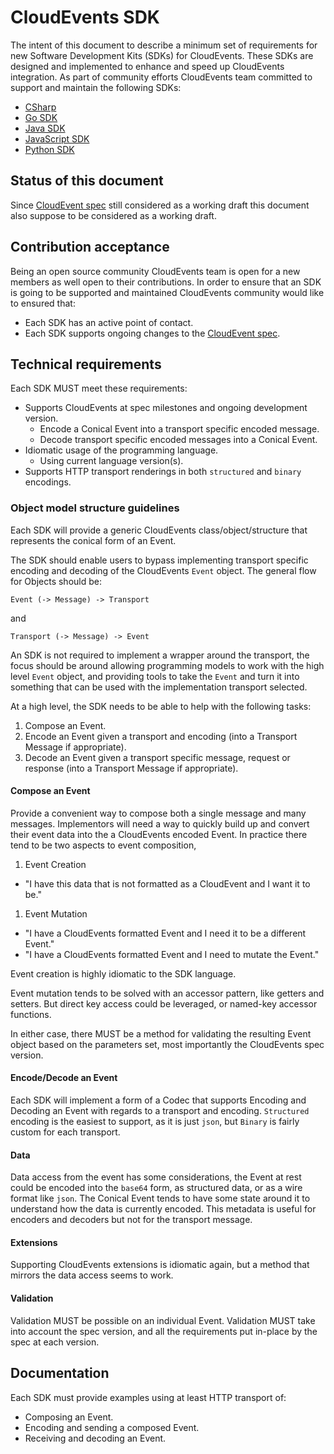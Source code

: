 # CloudEvents SDK

The intent of this document to describe a minimum set of requirements for new
Software Development Kits (SDKs) for CloudEvents. These SDKs are designed and
implemented to enhance and speed up CloudEvents integration. As part of
community efforts CloudEvents team committed to support and maintain the
following SDKs:

- [CSharp](https://github.com/cloudevents/sdk-csharp)
- [Go SDK](https://github.com/cloudevents/sdk-go)
- [Java SDK](https://github.com/cloudevents/sdk-java)
- [JavaScript SDK](https://github.com/cloudevents/sdk-javascript)
- [Python SDK](https://github.com/cloudevents/sdk-python)

## Status of this document

Since [CloudEvent spec](spec.md) still considered as a working draft this
document also suppose to be considered as a working draft.

## Contribution acceptance

Being an open source community CloudEvents team is open for a new members as
well open to their contributions. In order to ensure that an SDK is going to be
supported and maintained CloudEvents community would like to ensured that:

- Each SDK has an active point of contact.
- Each SDK supports ongoing changes to the [CloudEvent spec](spec.md).

## Technical requirements

Each SDK MUST meet these requirements:

- Supports CloudEvents at spec milestones and ongoing development version.
  - Encode a Conical Event into a transport specific encoded message.
  - Decode transport specific encoded messages into a Conical Event.
- Idiomatic usage of the programming language.
  - Using current language version(s).
- Supports HTTP transport renderings in both `structured` and `binary`
  encodings.

### Object model structure guidelines

Each SDK will provide a generic CloudEvents class/object/structure that
represents the conical form of an Event.

The SDK should enable users to bypass implementing transport specific encoding
and decoding of the CloudEvents `Event` object. The general flow for Objects
should be:

```
Event (-> Message) -> Transport
```

and

```
Transport (-> Message) -> Event
```

An SDK is not required to implement a wrapper around the transport, the focus
should be around allowing programming models to work with the high level `Event`
object, and providing tools to take the `Event` and turn it into something that
can be used with the implementation transport selected.

At a high level, the SDK needs to be able to help with the following tasks:

1. Compose an Event.
1. Encode an Event given a transport and encoding (into a Transport Message if
   appropriate).
1. Decode an Event given a transport specific message, request or response (into
   a Transport Message if appropriate).

#### Compose an Event

Provide a convenient way to compose both a single message and many messages.
Implementors will need a way to quickly build up and convert their event data
into the a CloudEvents encoded Event. In practice there tend to be two aspects
to event composition,

1. Event Creation

- "I have this data that is not formatted as a CloudEvent and I want it to be."

1. Event Mutation

- "I have a CloudEvents formatted Event and I need it to be a different Event."
- "I have a CloudEvents formatted Event and I need to mutate the Event."

Event creation is highly idiomatic to the SDK language.

Event mutation tends to be solved with an accessor pattern, like getters and
setters. But direct key access could be leveraged, or named-key accessor
functions.

In either case, there MUST be a method for validating the resulting Event object
based on the parameters set, most importantly the CloudEvents spec version.

#### Encode/Decode an Event

Each SDK will implement a form of a Codec that supports Encoding and Decoding an
Event with regards to a transport and encoding. `Structured` encoding is the
easiest to support, as it is just `json`, but `Binary` is fairly custom for each
transport.

#### Data

Data access from the event has some considerations, the Event at rest could be
encoded into the `base64` form, as structured data, or as a wire format like
`json`. The Conical Event tends to have some state around it to understand how
the data is currently encoded. This metadata is useful for encoders and decoders
but not for the transport message.

#### Extensions

Supporting CloudEvents extensions is idiomatic again, but a method that mirrors
the data access seems to work.

#### Validation

Validation MUST be possible on an individual Event. Validation MUST take into
account the spec version, and all the requirements put in-place by the spec at
each version.

## Documentation

Each SDK must provide examples using at least HTTP transport of:

- Composing an Event.
- Encoding and sending a composed Event.
- Receiving and decoding an Event.
